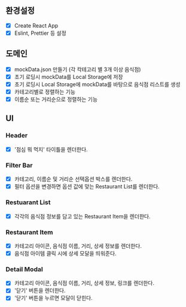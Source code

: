## 환경설정

- [x] Create React App
- [x] Eslint, Prettier 등 설정

## 도메인

- [x] mockData.json 만들기 (각 칵테고리 별 3개 이상 음식점)
- [x] 초기 로딩시 mockData를 Local Storage에 저장
- [x] 초기 로딩시 Local Storage에 mockData를 바탕으로 음식점 리스트를 생성
- [x] 카테고리별로 정렬하는 기능
- [x] 이름순 또는 거리순으로 정렬하는 기능

## UI

### Header

- [x] '점심 뭐 먹지' 타이틀을 렌더한다.

### Filter Bar

- [x] 카테고리, 이름순 및 거리순 선택옵션 박스를 렌더한다.
- [x] 필터 옵션을 변경하면 옵션 값에 맞는 Restaurant List를 렌더한다.

### Restuarant List

- [x] 각각의 음식점 정보를 담고 있는 Restaurant Item을 렌더한다.

### Restaurant Item

- [x] 카테고리 아이콘, 음식점 이름, 거리, 상세 정보를 렌더한다.
- [x] 음식점 아이템 클릭 시에 상세 모달을 띄워준다.

### Detail Modal

- [x] 카테고리 아이콘, 음식점 이름, 거리, 상세 정보, 링크를 렌더한다.
- [x] '닫기' 버튼을 렌더한다.
- [x] '닫기' 버튼을 누르면 모달이 닫힌다.
